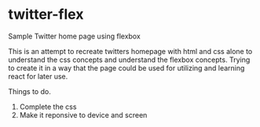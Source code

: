 # twitter-flex
Sample Twitter home page using flexbox

This is an attempt to recreate twitters homepage with html and css alone to understand the css concepts and understand the flexbox concepts.
Trying to create it in a way that the page could be used for utilizing and learning react for later use.

Things to do.
1. Complete the css
2. Make it reponsive to device and screen
